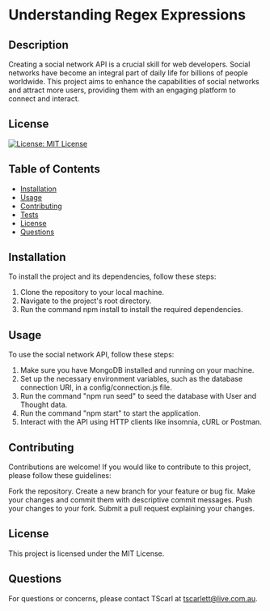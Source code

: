 # Understanding Regex Expressions

## Description

Creating a social network API is a crucial skill for web developers. Social networks have become an integral part of daily life for billions of people worldwide. This project aims to enhance the capabilities of social networks and attract more users, providing them with an engaging platform to connect and interact.

## License

[![License: MIT License](https://img.shields.io/badge/MIT-License-blue.svg)](https://opensource.org/licenses/MITLicense)

## Table of Contents

- [Installation](#installation)
- [Usage](#usage)
- [Contributing](#contributing)
- [Tests](#tests)
- [License](#license)
- [Questions](#questions)

## Installation

To install the project and its dependencies, follow these steps:

1. Clone the repository to your local machine.
2. Navigate to the project's root directory.
3. Run the command npm install to install the required dependencies.

## Usage

To use the social network API, follow these steps:

1. Make sure you have MongoDB installed and running on your machine.
2. Set up the necessary environment variables, such as the database connection URI, in a config/connection.js file.
3. Run the command "npm run seed" to seed the database with User and Thought data.
4. Run the command "npm start" to start the application.
4. Interact with the API using HTTP clients like insomnia, cURL or Postman.

## Contributing

Contributions are welcome! If you would like to contribute to this project, please follow these guidelines:

Fork the repository.
Create a new branch for your feature or bug fix.
Make your changes and commit them with descriptive commit messages.
Push your changes to your fork.
Submit a pull request explaining your changes.

## License

This project is licensed under the MIT License.

## Questions

For questions or concerns, please contact TScarl at tscarlett@live.com.au.
